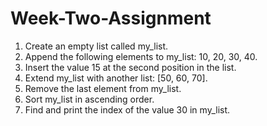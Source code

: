 # Week-Two-Assignment
1. Create an empty list called my_list. 
2. Append the following elements to my_list: 10, 20, 30, 40. 
3. Insert the value 15 at the second position in the list. 
4. Extend my_list with another list: [50, 60, 70]. 
5. Remove the last element from my_list. 
6. Sort my_list in ascending order. 
7. Find and print the index of the value 30 in my_list.
